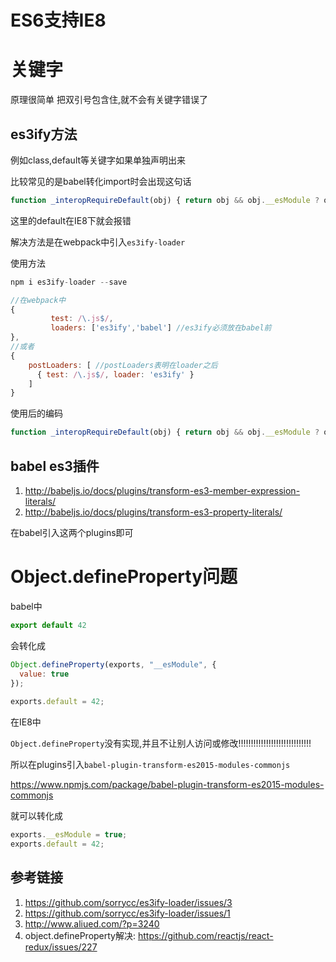 # ES6支持IE8

# 关键字

原理很简单 把双引号包含住,就不会有关键字错误了

## es3ify方法

例如class,default等关键字如果单独声明出来

比较常见的是babel转化import时会出现这句话

```javascript
function _interopRequireDefault(obj) { return obj && obj.__esModule ? obj : { default: obj }; }

```

这里的default在IE8下就会报错

解决方法是在webpack中引入`es3ify-loader`

使用方法

```javascript
npm i es3ify-loader --save

//在webpack中
{
         test: /\.js$/,
         loaders: ['es3ify','babel'] //es3ify必须放在babel前
},
//或者
{
    postLoaders: [ //postLoaders表明在loader之后
      { test: /\.js$/, loader: 'es3ify' }
    ]
}
```

使用后的编码

```javascript
function _interopRequireDefault(obj) { return obj && obj.__esModule ? obj : { "default": obj }; }
```
## babel es3插件

1. http://babeljs.io/docs/plugins/transform-es3-member-expression-literals/
2. http://babeljs.io/docs/plugins/transform-es3-property-literals/

在babel引入这两个plugins即可

# Object.defineProperty问题

babel中

```javascript
export default 42
```

会转化成

```javascript
Object.defineProperty(exports, "__esModule", {
  value: true
});
 
exports.default = 42;
```

在IE8中

`Object.defineProperty`没有实现,并且不让别人访问或修改!!!!!!!!!!!!!!!!!!!!!!!!!!!!!

所以在plugins引入`babel-plugin-transform-es2015-modules-commonjs `

https://www.npmjs.com/package/babel-plugin-transform-es2015-modules-commonjs

就可以转化成

```javascript
exports.__esModule = true;
exports.default = 42;
```

## 参考链接

1. https://github.com/sorrycc/es3ify-loader/issues/3
2. https://github.com/sorrycc/es3ify-loader/issues/1
3. http://www.aliued.com/?p=3240
4. object.defineProperty解决: https://github.com/reactjs/react-redux/issues/227